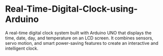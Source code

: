 # Real-Time-Digital-Clock-using-Arduino
A  real-time digital clock system built with  Arduino UNO that displays the  time, date, day, and temperature on an LCD screen.   It combines  sensors,  servo motion, and  smart power-saving features  to create an interactive and intelligent clock.
